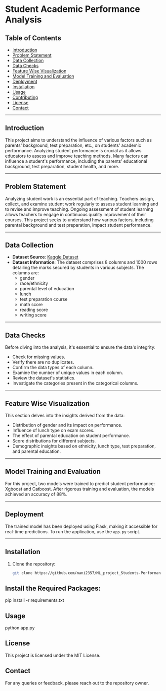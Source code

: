 # Student Academic Performance Analysis

## Table of Contents

- [Introduction](#introduction)
- [Problem Statement](#problem-statement)
- [Data Collection](#data-collection)
- [Data Checks](#data-checks)
- [Feature Wise Visualization](#feature-wise-visualization)
- [Model Training and Evaluation](#model-training-and-evaluation)
- [Deployment](#deployment)
- [Installation](#installation)
- [Usage](#usage)
- [Contributing](#contributing)
- [License](#license)
- [Contact](#contact)

---

## Introduction

This project aims to understand the influence of various factors such as parents' background, test preparation, etc., on students' academic performance. Analyzing student performance is crucial as it allows educators to assess and improve teaching methods. Many factors can influence a student's performance, including the parents' educational background, test preparation, student health, and more.

---

## Problem Statement

Analyzing student work is an essential part of teaching. Teachers assign, collect, and examine student work regularly to assess student learning and to revise and improve teaching. Ongoing assessment of student learning allows teachers to engage in continuous quality improvement of their courses. This project seeks to understand how various factors, including parental background and test preparation, impact student performance.

---

## Data Collection

- **Dataset Source**: [Kaggle Dataset](https://www.kaggle.com/datasets/spscientist/students-performance-in-exams?datasetId=74977)
- **Dataset Information**: The dataset comprises 8 columns and 1000 rows detailing the marks secured by students in various subjects. The columns are:
  - gender
  - race/ethnicity
  - parental level of education
  - lunch
  - test preparation course
  - math score
  - reading score
  - writing score

---

## Data Checks

Before diving into the analysis, it's essential to ensure the data's integrity:
- Check for missing values.
- Verify there are no duplicates.
- Confirm the data types of each column.
- Examine the number of unique values in each column.
- Review the dataset's statistics.
- Investigate the categories present in the categorical columns.

---

## Feature Wise Visualization

This section delves into the insights derived from the data:
- Distribution of gender and its impact on performance.
- Influence of lunch type on exam scores.
- The effect of parental education on student performance.
- Score distributions for different subjects.
- Demographic insights based on ethnicity, lunch type, test preparation, and parental education.

---

## Model Training and Evaluation

For this project, two models were trained to predict student performance: Xgboost and Catboost. After rigorous training and evaluation, the models achieved an accuracy of 88%.

---

## Deployment

The trained model has been deployed using Flask, making it accessible for real-time predictions. To run the application, use the `app.py` script.

---

## Installation

1. Clone the repository:
   ```sh
   git clone https://github.com/nani2357/ML_project_Students-Performance-in-Exams_with-Deployment.git

## Install the Required Packages:

pip install -r requirements.txt

## Usage

python app.py

## License
This project is licensed under the MIT License.

## Contact
For any queries or feedback, please reach out to the repository owner.


